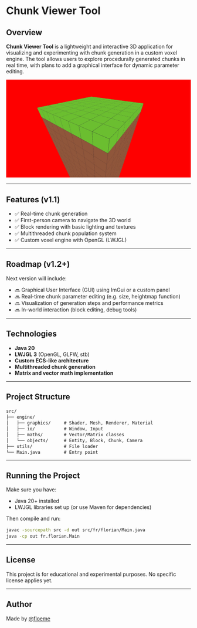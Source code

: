 # Chunk Viewer Tool

## Overview

**Chunk Viewer Tool** is a lightweight and interactive 3D application for visualizing and experimenting with chunk generation in a custom voxel engine. The tool allows users to explore procedurally generated chunks in real time, with plans to add a graphical interface for dynamic parameter editing.

![V1 Preview](https://github.com/floeme/chunk_viewer_tool/blob/main/images/visuel.jpg)

---

## Features (v1.1)

- ✅ Real-time chunk generation
- ✅ First-person camera to navigate the 3D world
- ✅ Block rendering with basic lighting and textures
- ✅ Multithreaded chunk population system
- ✅ Custom voxel engine with OpenGL (LWJGL)

---

## Roadmap (v1.2+)

Next version will include:

- 🔜 Graphical User Interface (GUI) using ImGui or a custom panel
- 🔜 Real-time chunk parameter editing (e.g. size, heightmap function)
- 🔜 Visualization of generation steps and performance metrics
- 🔜 In-world interaction (block editing, debug tools)

---

## Technologies

- **Java 20**
- **LWJGL 3** (OpenGL, GLFW, stb)
- **Custom ECS-like architecture**
- **Multithreaded chunk generation**
- **Matrix and vector math implementation**

---

## Project Structure

```
src/
├── engine/
│   ├── graphics/     # Shader, Mesh, Renderer, Material
│   ├── io/           # Window, Input
│   ├── maths/        # Vector/Matrix classes
│   └── objects/      # Entity, Block, Chunk, Camera
├── utils/            # File loader
└── Main.java         # Entry point
```

---

## Running the Project

Make sure you have:

- Java 20+ installed
- LWJGL libraries set up (or use Maven for dependencies)

Then compile and run:

```bash
javac -sourcepath src -d out src/fr/florian/Main.java
java -cp out fr.florian.Main
```

---

## License

This project is for educational and experimental purposes. No specific license applies yet.

---

## Author

Made by [@floeme](https://github.com/floeme)
